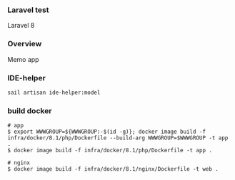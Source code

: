### Laravel test
Laravel 8

### Overview
Memo app

### IDE-helper

```bash
sail artisan ide-helper:model
```

### build docker

```shell
# app
$ export WWWGROUP=${WWWGROUP:-$(id -g)}; docker image build -f infra/docker/8.1/php/Dockerfile --build-arg WWWGROUP=$WWWGROUP -t app .
$ docker image build -f infra/docker/8.1/php/Dockerfile -t app .

# nginx
$ docker image build -f infra/docker/8.1/nginx/Dockerfile -t web .
```

